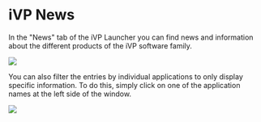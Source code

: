# iVP News

In the "News" tab of the iVP Launcher you can find news and information about the different products of the iVP software family.

![](../.gitbook/assets/iVP_launcher_news.png)

You can also filter the entries by individual applications to only display specific information. To do this, simply click on one of the application names at the left side of the window.

![](../.gitbook/assets/iVP_launcher_news_specify.png)  